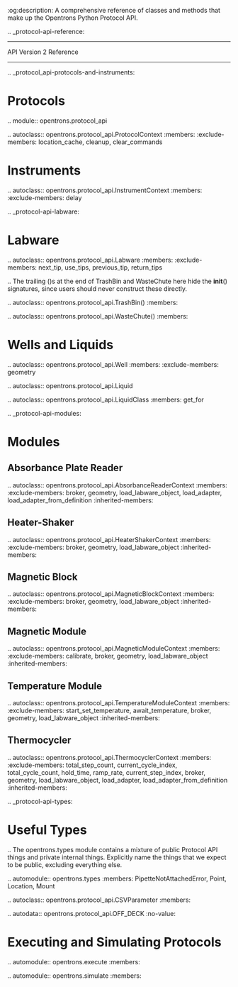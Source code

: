 :og:description: A comprehensive reference of classes and methods that make up the Opentrons Python Protocol API.

.. _protocol-api-reference:

***********************
API Version 2 Reference
***********************

.. _protocol_api-protocols-and-instruments:

Protocols
=========
.. module:: opentrons.protocol_api

.. autoclass:: opentrons.protocol_api.ProtocolContext
   :members:
   :exclude-members: location_cache, cleanup, clear_commands

Instruments
===========
.. autoclass:: opentrons.protocol_api.InstrumentContext
   :members:
   :exclude-members: delay

.. _protocol-api-labware:

Labware
=======
.. autoclass:: opentrons.protocol_api.Labware
   :members:
   :exclude-members: next_tip, use_tips, previous_tip, return_tips

..
   The trailing ()s at the end of TrashBin and WasteChute here hide the __init__()
   signatures, since users should never construct these directly.

.. autoclass:: opentrons.protocol_api.TrashBin()
   :members:

.. autoclass:: opentrons.protocol_api.WasteChute()
   :members:

Wells and Liquids
=================
.. autoclass:: opentrons.protocol_api.Well
   :members:
   :exclude-members: geometry

.. autoclass:: opentrons.protocol_api.Liquid

.. autoclass:: opentrons.protocol_api.LiquidClass
   :members: get_for

.. _protocol-api-modules:

Modules
=======

Absorbance Plate Reader
-----------------------

.. autoclass:: opentrons.protocol_api.AbsorbanceReaderContext
   :members:
   :exclude-members: broker, geometry, load_labware_object, load_adapter, load_adapter_from_definition
   :inherited-members:

Heater-Shaker
-------------

.. autoclass:: opentrons.protocol_api.HeaterShakerContext
   :members:
   :exclude-members: broker, geometry, load_labware_object
   :inherited-members:

Magnetic Block
--------------

.. autoclass:: opentrons.protocol_api.MagneticBlockContext
   :members:
   :exclude-members: broker, geometry, load_labware_object
   :inherited-members:

Magnetic Module
---------------

.. autoclass:: opentrons.protocol_api.MagneticModuleContext
   :members:
   :exclude-members: calibrate, broker, geometry, load_labware_object
   :inherited-members:

Temperature Module
------------------

.. autoclass:: opentrons.protocol_api.TemperatureModuleContext
   :members:
   :exclude-members: start_set_temperature, await_temperature, broker, geometry, load_labware_object
   :inherited-members:

Thermocycler
------------

.. autoclass:: opentrons.protocol_api.ThermocyclerContext
   :members:
   :exclude-members: total_step_count, current_cycle_index, total_cycle_count, hold_time, ramp_rate, current_step_index, broker, geometry, load_labware_object, load_adapter, load_adapter_from_definition
   :inherited-members:

.. _protocol-api-types:

Useful Types
============

..
   The opentrons.types module contains a mixture of public Protocol API things and private internal things.
   Explicitly name the things that we expect to be public, excluding everything else.

.. automodule:: opentrons.types
   :members: PipetteNotAttachedError, Point, Location, Mount

.. autoclass:: opentrons.protocol_api.CSVParameter
   :members:

.. autodata:: opentrons.protocol_api.OFF_DECK
   :no-value:

Executing and Simulating Protocols
==================================

.. automodule:: opentrons.execute
   :members:

.. automodule:: opentrons.simulate
   :members:


